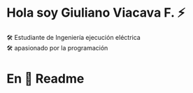 # Hola soy Giuliano Viacava F. ⚡

:hammer_and_wrench: Estudiante de Ingeniería ejecución eléctrica<br>
:hammer_and_wrench: apasionado por la programación

# En :construction: Readme

<!--
**Giulianovfz/Giulianovfz** is a ✨ _special_ ✨ repository because its `README.md` (this file) appears on your GitHub profile.

- [ ] \(Optional) Abre una propuesta de seguimiento

Here are some ideas to get you started:

- 🔭 I’m currently working on ...
- 🌱 I’m currently learning ...
- 👯 I’m looking to collaborate on ...
- 🤔 I’m looking for help with ...
- 💬 Ask me about ...
- 📫 How to reach me: ...
- 😄 Pronouns: ...
- ⚡ Fun fact: ...
-->
